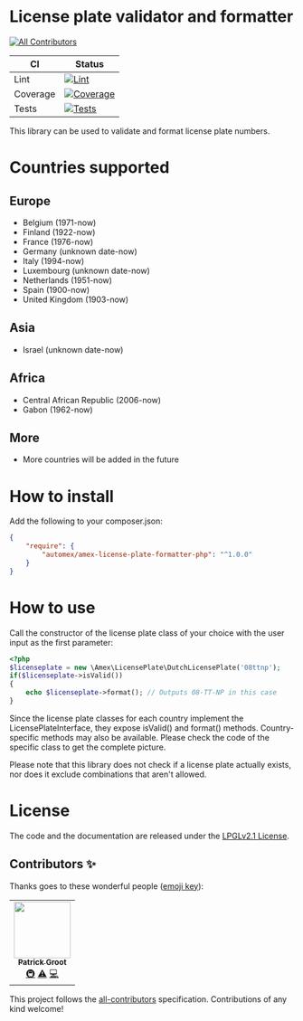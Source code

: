 # License plate validator and formatter
<!-- ALL-CONTRIBUTORS-BADGE:START - Do not remove or modify this section -->
[![All Contributors](https://img.shields.io/badge/all_contributors-1-orange.svg?style=flat-square)](#contributors-)
<!-- ALL-CONTRIBUTORS-BADGE:END -->

| CI | Status |
| --- | --- |
| Lint | [![Lint](https://github.com/automex/amex-license-plate-formatter-php/actions/workflows/phplint.yml/badge.svg)](https://github.com/automex/amex-license-plate-formatter-php/actions/workflows/phplint.yml) |
| Coverage | [![Coverage](https://github.com/automex/amex-license-plate-formatter-php/actions/workflows/ci-coverage.yml/badge.svg)](https://github.com/automex/amex-license-plate-formatter-php/actions/workflows/ci-coverage.yml) |
| Tests | [![Tests](https://github.com/automex/amex-license-plate-formatter-php/actions/workflows/ci-php.yml/badge.svg)](https://github.com/automex/amex-license-plate-formatter-php/actions/workflows/ci-php.yml) |

This library can be used to validate and format license plate numbers.

# Countries supported

## Europe
* Belgium (1971-now)
* Finland (1922-now)
* France (1976-now)
* Germany (unknown date-now)
* Italy (1994-now)
* Luxembourg (unknown date-now)
* Netherlands (1951-now)
* Spain (1900-now)
* United Kingdom (1903-now)

## Asia
* Israel (unknown date-now)

## Africa
* Central African Republic (2006-now)
* Gabon (1962-now)

## More
* More countries will be added in the future

# How to install

Add the following to your composer.json:

``` json
{
    "require": {
        "automex/amex-license-plate-formatter-php": "^1.0.0"
    }
}
```

# How to use

Call the constructor of the license plate class of your choice with the user input as the first parameter:

``` php
<?php
$licenseplate = new \Amex\LicensePlate\DutchLicensePlate('08ttnp');
if($licenseplate->isValid())
{
    echo $licenseplate->format(); // Outputs 08-TT-NP in this case
}
```

Since the license plate classes for each country implement the LicensePlateInterface, they expose isValid() and format() methods.
Country-specific methods may also be available. Please check the code of the specific class to get the complete picture.

Please note that this library does not check if a license plate actually exists, nor does it exclude combinations that aren't allowed.

# License

The code and the documentation are released under the [LPGLv2.1 License](https://github.com/automex/amex-license-plate-formatter-php/blob/main/LICENSE).

## Contributors ✨

Thanks goes to these wonderful people ([emoji key](https://allcontributors.org/docs/en/emoji-key)):

<!-- ALL-CONTRIBUTORS-LIST:START - Do not remove or modify this section -->
<!-- prettier-ignore-start -->
<!-- markdownlint-disable -->
<table>
  <tr>
    <td align="center"><a href="https://patrickgroot.com"><img src="https://avatars.githubusercontent.com/u/6934501?v=4?s=100" width="100px;" alt=""/><br /><sub><b>Patrick Groot</b></sub></a><br /><a href="#infra-pgroot91" title="Infrastructure (Hosting, Build-Tools, etc)">🚇</a> <a href="https://github.com/automex/amex-license-plate-formatter-php/commits?author=pgroot91" title="Tests">⚠️</a> <a href="https://github.com/automex/amex-license-plate-formatter-php/commits?author=pgroot91" title="Code">💻</a></td>
  </tr>
</table>

<!-- markdownlint-restore -->
<!-- prettier-ignore-end -->

<!-- ALL-CONTRIBUTORS-LIST:END -->

This project follows the [all-contributors](https://github.com/all-contributors/all-contributors) specification. Contributions of any kind welcome!